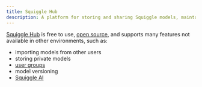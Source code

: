 ```yaml
---
title: Squiggle Hub
description: A platform for storing and sharing Squiggle models, maintained by the Squiggle team.
---
```


[Squiggle Hub](https://squigglehub.org) is free to use, [open source](https://github.com/quantified-uncertainty/squiggle/tree/main/apps/hub), and supports many features not available in other environments, such as:
- importing models from other users
- storing private models
- [user groups](https://squigglehub.org/groups)
- model versioning
- [Squiggle AI](/docs/Ecosystem/SquiggleAI)
